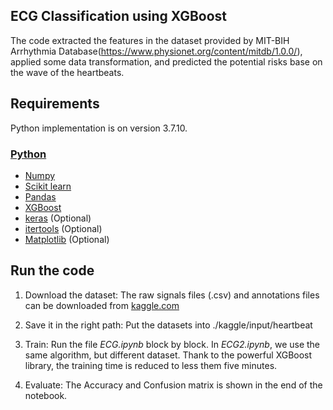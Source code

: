 ## ECG Classification using XGBoost
The code extracted the features in  the dataset provided by MIT-BIH Arrhythmia Database(https://www.physionet.org/content/mitdb/1.0.0/), applied some data transformation, and predicted the potential risks base on the wave of the  heartbeats.

## Requirements

Python implementation is on version 3.7.10. 

### [Python](python)

- [Numpy](https://docs.scipy.org/doc/numpy-1.13.0/user/install.html)
- [Scikit learn](http://scikit-learn.org/stable/install.html)
- [Pandas](https://pandas.pydata.org/docs/getting_started/install.html)
- [XGBoost](https://xgboost.readthedocs.io/en/stable/install.html)
- [keras](https://pypi.org/project/keras/) (Optional)
- [itertools](https://pypi.org/project/more-itertools/) (Optional)
- [Matplotlib](https://matplotlib.org/) (Optional)

## Run the code
 
1. Download the dataset:
    The raw signals files (.csv) and annotations files can be downloaded from [kaggle.com](https://www.kaggle.com/datasets/shayanfazeli/heartbeat)
    
2. Save it in the right path:
    Put the datasets into ./kaggle/input/heartbeat

3. Train:
    Run the file *ECG.ipynb* block by block. 
    In *ECG2.ipynb*, we use the same algorithm, but different dataset.
    Thank to the powerful XGBoost library, the training time is reduced to less them five minutes.

4. Evaluate:
    The Accuracy and Confusion matrix is shown in the end of the notebook. 
